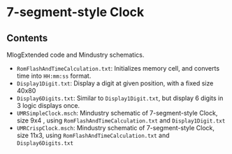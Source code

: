 # 7-segment-style Clock

## Contents
MlogExtended code and Mindustry schematics.

* `RomFlashAndTimeCalculation.txt`: Initializes memory cell, and converts time into `HH:mm:ss` format.
* `Display1Digit.txt`: Display a digit at given position, with a fixed size 40x80
* `Display6Digits.txt`: Similar to `Display1Digit.txt`, but display 6 digits in 3 logic displays once.
* `UMRSimpleClock.msch`: Mindustry schematic of 7-segment-style Clock, size 9x4 , using `RomFlashAndTimeCalculation.txt` and `Display1Digit.txt`
* `UMRCrispClock.msch`: Mindustry schematic of 7-segment-style Clock, size 11x3, using `RomFlashAndTimeCalculation.txt` and `Display6Digits.txt`
